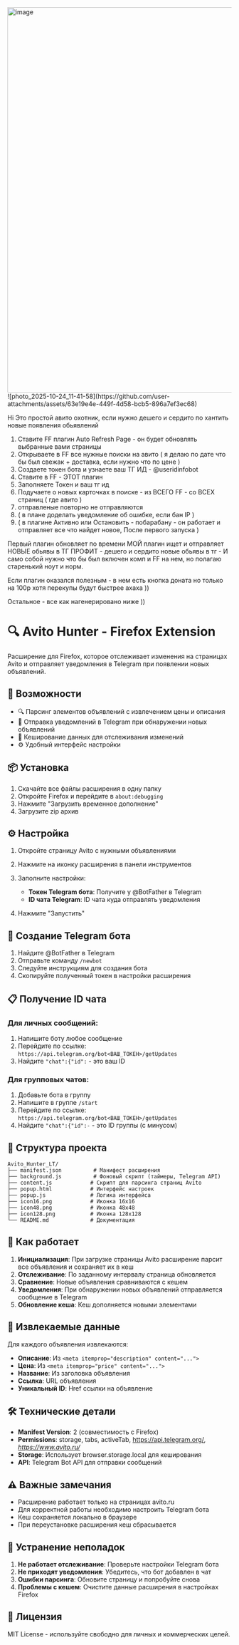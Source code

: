
<img width="1008" height="865" alt="image" src="https://github.com/user-attachments/assets/b9095e19-ccbf-4d96-a2d2-cb86b95198e3" />
![photo_2025-10-24_11-41-58](https://github.com/user-attachments/assets/63e19e4e-449f-4d58-bcb5-896a7ef3ec68)


Hi
Это простой авито охотник,
если нужно дешего и сердито по хантить новые появления обьявлений

1. Ставите FF плагин Auto Refresh Page - он будет обновлять выбранные вами страницы
2. Открываете в FF все нужные поиски на авито ( я делаю по дате что бы был свежак + доставка, если нужно что по цене )
3. Создаете токен бота и узнаете ваш ТГ ИД - @useridinfobot
4. Ставите в FF  - ЭТОТ плагин
5. Заполняете Токен и ваш тг ид
6. Подучаете о новых карточках в поиске - из ВСЕГО FF - со ВСЕХ страниц ( где авито )
7. отправленые повторно не отправляются
9. ( в плане доделать уведомление об ошибке, если бан IP )
10. ( в плагине Активно или Остановить - побарабану - он работает и отправляет все что найдет новое, После первого запуска )

Первый плагин обновляет по времени 
МОЙ плагин ищет и отправляет НОВЫЕ обьявы в ТГ 
ПРОФИТ - дешего и сердито новые обьявы в тг - 
И само собой нужно что бы был включен комп и FF на нем, но полагаю старенький ноут и норм.

Если плагин оказался полезным - в нем есть кнопка доната но только на 100р 
хотя перекупы будут быстрее ахаха )) 

Остальное - все как нагенерировано ниже ))


# 🔍 Avito Hunter - Firefox Extension

Расширение для Firefox, которое отслеживает изменения на страницах Avito и отправляет уведомления в Telegram при появлении новых объявлений.

## 🚀 Возможности

 
- 🔍 Парсинг элементов объявлений с извлечением цены и описания
- 📱 Отправка уведомлений в Telegram при обнаружении новых объявлений
- 💾 Кеширование данных для отслеживания изменений
- ⚙️ Удобный интерфейс настройки

## 📦 Установка

1. Скачайте все файлы расширения в одну папку
2. Откройте Firefox и перейдите в `about:debugging`
3. Нажмите "Загрузить временное дополнение"
4. Загрузите zip архив

## ⚙️ Настройка

1. Откройте страницу Avito с нужными объявлениями
2. Нажмите на иконку расширения в панели инструментов
3. Заполните настройки:
   - **Токен Telegram бота**: Получите у @BotFather в Telegram
   - **ID чата Telegram**: ID чата куда отправлять уведомления
   
4. Нажмите "Запустить"

## 🤖 Создание Telegram бота

1. Найдите @BotFather в Telegram
2. Отправьте команду `/newbot`
3. Следуйте инструкциям для создания бота
4. Скопируйте полученный токен в настройки расширения

## 📋 Получение ID чата

### Для личных сообщений:
1. Напишите боту любое сообщение
2. Перейдите по ссылке: `https://api.telegram.org/bot<ВАШ_ТОКЕН>/getUpdates`
3. Найдите `"chat":{"id":` - это ваш ID

### Для групповых чатов:
1. Добавьте бота в группу
2. Напишите в группе `/start`
3. Перейдите по ссылке: `https://api.telegram.org/bot<ВАШ_ТОКЕН>/getUpdates`
4. Найдите `"chat":{"id":-` - это ID группы (с минусом)

## 🔧 Структура проекта

```
Avito_Hunter_LT/
├── manifest.json          # Манифест расширения
├── background.js          # Фоновый скрипт (таймеры, Telegram API)
├── content.js            # Скрипт для парсинга страниц Avito
├── popup.html            # Интерфейс настроек
├── popup.js              # Логика интерфейса
├── icon16.png            # Иконка 16x16
├── icon48.png            # Иконка 48x48
├── icon128.png           # Иконка 128x128
└── README.md             # Документация
```

## 📝 Как работает

1. **Инициализация**: При загрузке страницы Avito расширение парсит все объявления и сохраняет их в кеш
2. **Отслеживание**: По заданному интервалу страница обновляется
3. **Сравнение**: Новые объявления сравниваются с кешем
4. **Уведомления**: При обнаружении новых объявлений отправляется сообщение в Telegram
5. **Обновление кеша**: Кеш дополняется новыми элементами

## 🎯 Извлекаемые данные

Для каждого объявления извлекаются:
- **Описание**: Из `<meta itemprop="description" content="...">`
- **Цена**: Из `<meta itemprop="price" content="...">`
- **Название**: Из заголовка объявления
- **Ссылка**: URL объявления
- **Уникальный ID**: Href ссылки на объявление

## 🛠️ Технические детали

- **Manifest Version**: 2 (совместимость с Firefox)
- **Permissions**: storage, tabs, activeTab, https://api.telegram.org/*, https://www.avito.ru/*
- **Storage**: Использует browser.storage.local для кеширования
- **API**: Telegram Bot API для отправки сообщений

## ⚠️ Важные замечания

- Расширение работает только на страницах avito.ru
- Для корректной работы необходимо настроить Telegram бота
- Кеш сохраняется локально в браузере
- При переустановке расширения кеш сбрасывается

## 🐛 Устранение неполадок

1. **Не работает отслеживание**: Проверьте настройки Telegram бота
2. **Не приходят уведомления**: Убедитесь, что бот добавлен в чат
3. **Ошибки парсинга**: Обновите страницу и попробуйте снова
4. **Проблемы с кешем**: Очистите данные расширения в настройках Firefox

## 📄 Лицензия

MIT License - используйте свободно для личных и коммерческих целей.
